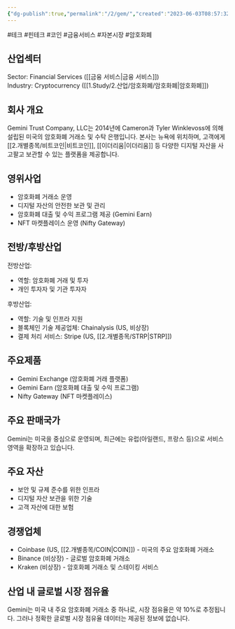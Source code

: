 ```yaml
---
{"dg-publish":true,"permalink":"/2/gem/","created":"2023-06-03T08:57:32.585+09:00","updated":"2025-06-03T20:05:59.180+09:00"}
---
```


#테크 #핀테크 #코인 #금융서비스 #자본시장 #암호화폐


## 산업섹터

Sector: Financial Services ([[금융 서비스\|금융 서비스]])  
Industry: Cryptocurrency ([[1.Study/2.산업/암호화폐/암호화폐\|암호화폐]])

## 회사 개요

Gemini Trust Company, LLC는 2014년에 Cameron과 Tyler Winklevoss에 의해 설립된 미국의 암호화폐 거래소 및 수탁 은행입니다. 본사는 뉴욕에 위치하며, 고객에게 [[2.개별종목/비트코인\|비트코인]], [[이더리움\|이더리움]] 등 다양한 디지털 자산을 사고팔고 보관할 수 있는 플랫폼을 제공합니다.

## 영위사업

- 암호화폐 거래소 운영
- 디지털 자산의 안전한 보관 및 관리
- 암호화폐 대출 및 수익 프로그램 제공 (Gemini Earn)
- NFT 마켓플레이스 운영 (Nifty Gateway)

## 전방/후방산업

전방산업:

- 역할: 암호화폐 거래 및 투자
- 개인 투자자 및 기관 투자자

후방산업:

- 역할: 기술 및 인프라 지원
- 블록체인 기술 제공업체: Chainalysis (US, 비상장)
- 결제 처리 서비스: Stripe (US, [[2.개별종목/STRP\|STRP]])

## 주요제품

- Gemini Exchange (암호화폐 거래 플랫폼)
- Gemini Earn (암호화폐 대출 및 수익 프로그램)
- Nifty Gateway (NFT 마켓플레이스)

## 주요 판매국가

Gemini는 미국을 중심으로 운영되며, 최근에는 유럽(아일랜드, 프랑스 등)으로 서비스 영역을 확장하고 있습니다.

## 주요 자산

- 보안 및 규제 준수를 위한 인프라
- 디지털 자산 보관을 위한 기술
- 고객 자산에 대한 보험

## 경쟁업체

- Coinbase (US, [[2.개별종목/COIN\|COIN]]) - 미국의 주요 암호화폐 거래소
- Binance (비상장) - 글로벌 암호화폐 거래소
- Kraken (비상장) - 암호화폐 거래소 및 스테이킹 서비스

## 산업 내 글로벌 시장 점유율

Gemini는 미국 내 주요 암호화폐 거래소 중 하나로, 시장 점유율은 약 10%로 추정됩니다. 그러나 정확한 글로벌 시장 점유율 데이터는 제공된 정보에 없습니다.